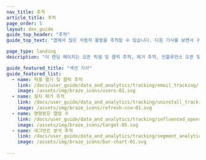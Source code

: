 ```yaml
---
nav_title: 추적
article_title: 추적
page_order: 5
layout: dev_guide
guide_top_header: "추적"
guide_top_text: "앱에서 많은 사용자 활동을 추적할 수 있습니다. 다음 기사를 보면서 귀하의 사용 사례에 가장 적합한 추적을 구현하는 방법을 배우는 것을 권장합니다."

page_type: landing
description: "이 랜딩 페이지는 오픈 픽셀 및 클릭 추적, 제거 추적, 인플루언스 오픈 및 세그먼트 분석 추적과 같은 앱에서 추적을 구현하는 리소스의 홈입니다."

guide_featured_title: "섹션 기사"
guide_featured_list:
  - name: 픽셀 열기 및 클릭 추적
    link: /docs/user_guide/data_and_analytics/tracking/email_tracking/
    image: /assets/img/braze_icons/users-01.svg
  - name: 설치 제거 추적
    link: /docs/user_guide/data_and_analytics/tracking/uninstall_tracking/
    image: /assets/img/braze_icons/refresh-ccw-01.svg
  - name: 영향받은 열람 수
    link: /docs/user_guide/data_and_analytics/tracking/influenced_opens/
    image: /assets/img/braze_icons/target-05.svg
  - name: 세그먼트 분석 추적
    link: /docs/user_guide/data_and_analytics/tracking/segment_analytics_tracking/
    image: /assets/img/braze_icons/bar-chart-01.svg
    
---
```

